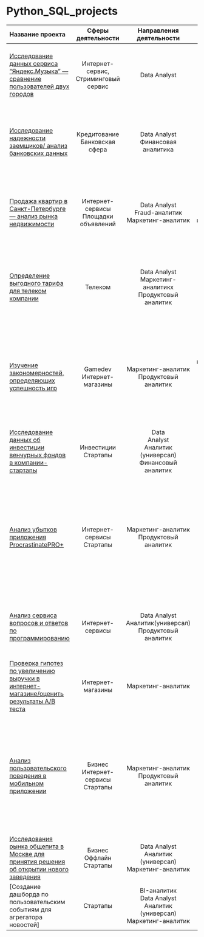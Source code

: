# Python_SQL_projects
| Название проекта  | Сферы деятельности  | Направления деятельности | Навыки и инструменты | Задачи проекта | Ключевые слова |
|:------------- |:---------------:| :-----------:| :-------------:| :-------------| :------------------:|
|[Исследование данных сервиса “Яндекс.Музыка” — сравнение пользователей двух городов](https://github.com/leraish/Python_SQL_projects/tree/main/Ya_music)|Интернет-сервис,<br /> Стриминговый сервис|Data Analyst|Python, <br /> Pandas,<br />предобработка данных| На реальных данных Яндекс.Музыки: проверка данных и сравнение поведения и предпочтений пользователей двух столиц — Москвы и Санкт-Петербурга|обработка данных,<br />дубликаты,<br />пропуски,<br />логическая индексация,<br />группировка,<br />сортировка|
| [Исследование надежности заемщиков/ анализ банковских данных](https://github.com/leraish/Python_SQL_projects/tree/main/Bank) | Кредитование <br /> Банковская сфера | Data Analyst<br /> Финансовая аналитика | Python <br /> Pandas<br />Seaborn<br />предобработка данных|На основе статистики о платёжеспособности клиентов исследовать влияет ли семейное положение и количество детей клиента на факт возврата кредита в срок   | обработка данных<br /> дубликаты<br /> пропуски<br /> категоризация<br />декомпозиция  |
|[Продажа квартир в Санкт-Петербурге — анализ рынка недвижимости](https://github.com/leraish/Python_SQL_projects/tree/main/Realty)|Интернет-сервисы <br />Площадки объявлений|Data Analyst <br /> Fraud-аналитик <br /> Маркетинг-аналитик|Matplotlib<br />Pandas<br />Python<br />визуализация данных<br />исследовательский анализ данных<br />предобработка данных|Используя данные сервиса Яндекс.Недвижимость, определить рыночную стоимость объектов недвижимости и типичные параметры квартир|обработка данных<br />histogram<br />boxplot<br />scattermatrix<br />категоризация<br />scatterplot<br /> фрод-мониторинг|
|[Определение выгодного тарифа для телеком компании](https://github.com/leraish/Python_SQL_projects/tree/main/Telecom)|Телеком|Data Analyst<br />Маркетинг-аналитикх<br />Продуктовый аналитик|Matplotlib<br />NumPy<br />Pandas<br />Python<br />SciPy<br />описательная статистика<br />проверка статистических гипотез||обработка данных<br />histogram<br />boxplot<br />статистический тест<br />критерий Стьюдента|
|[Изучение закономерностей, определяющих успешность игр](https://github.com/leraish/Python_SQL_projects/tree/main/Gamedev)|Gamedev<br />Интернет-магазины|Маркетинг-аналитик<br />Продуктовый аналитик|Matplotlib<br />NumPy<br />Pandas<br />Python<br />исследовательский анализ данных<br />описательная статистика<br />предобработка данных<br />проверка статистических гипотез|Используя исторические данные о продажах компьютерных игр, оценки пользователей и экспертов, жанры и платформы, выявить закономерности, определяющие успешность игры |обработка данных<br />histogram<br />boxplot<br />статистический тест<br />критерий Стьюдента <br />piechart|
|[Исследование данных об инвестиции венчурных фондов в компании-стартапы](https://github.com/leraish/Python_SQL_projects/tree/main/SQL_basic)|Инвестиции<br />Стартапы|Data<br />Analyst<br />Аналитик (универсал)<br />Финансовый аналитик|PostgreSQL<br />SQL|Произвести различные выгрузки данных венчурных фондов с помощью SQL|обработка данных<br />выгрузка данных<br />SQL|
|[Анализ убытков приложения ProcrastinatePRO+](https://github.com/leraish/Python_SQL_projects/tree/main/Digital_marketing)|Интернет-сервисы<br />Стартапы|Маркетинг-аналитик<br />Продуктовый аналитик|Matplotlib<br />Pandas<br />Python<br />Seaborn<br />когортный анализ<br />продуктовые метрики<br />юнит-экономика|Задача для маркетингового аналитика развлекательного приложения Procrastinate Pro+. Несмотря на огромные вложения в рекламу, последние несколько месяцев компания терпит убытки. Ваша задача — разобраться в причинах и помочь компании выйти в плюс.| обработка данных<br />статистический тест<br />LTV<br />CAC<br />когортный анализ|
|[Анализ сервиса вопросов и ответов по программированию](https://github.com/leraish/Python_SQL_projects/tree/main/SQL_advanced)|Интернет-сервисы|Data Analyst<br />Аналитик(универсал)<br />Продуктовый аналитик|PostgreSQL<br />SQL|С помощью SQL посчитаете и визуализируете ключевые метрики сервис-системы вопросов и ответов о программировании.|обработка данных<br />выгрузка данных<br />SQL|
|[Проверка гипотез по увеличению выручки в интернет-магазине/оценить результаты A/B теста](https://github.com/leraish/Python_SQL_projects/tree/main/Online_store_AB_test)|Интернет-магазины|Маркетинг-аналитик|A/B-тестирование<br />Matplotlib<br />Pandas<br />Python<br />SciPy<br />проверка статистических гипотез|Используя данные интернет-магазина приоритезировать гипотезы, произвести оценку результатов A/B-тестирования различными методами| A/B-тест<br />статистический тест<br />фреймворк<br />RICE<br />ICE|
|[Анализ пользовательского поведения в мобильном приложении](https://github.com/leraish/Python_SQL_projects/tree/main/Mobile_app_AB_test)|Бизнес<br />Интернет-сервисы<br />Стартапы|Маркетинг-аналитик<br />Продуктовый аналитик|A/B-тестирование<br />Matplotlib<br />Pandas<br />Plotly<br />Python<br />Seaborn<br />визуализация данных<br />проверка статистических гипотез<br />продуктовые метрики<br />событийная аналитика|На основе данных использования мобильного приложения для продажи продуктов питания проанализировать воронку продаж, а также оценить результаты A/A/B-тестирования |A/B-тест<br />визуализация<br />статистический тест|
|[Исследования рынка общепита в Москве для принятия решения об открытии нового заведения](https://github.com/leraish/Python_SQL_projects/tree/main/Restaurants)|Бизнес<br />Оффлайн<br />Стартапы|Data Analyst<br />Аналитик (универсал)<br />Маркетинг-аналитик|Pandas<br />Plotly<br />Python<br />Seaborn<br />визуализация данных|Исследование рынка общественного питания на основе открытых данных, подготовка презентации.|обработка данных, визуализация данных, создание презентаций|
|[Создание дашборда по пользовательским событиям для агрегатора новостей]|Стартапы|BI-аналитик<br />Data Analyst<br />Аналитик (универсал)<br />Маркетинг-аналитик|Tableau<br />построение дашбордов<br />продуктовые метрики||дашборд<br />визуализация данных<br />Tableau|


